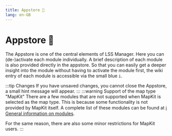 ```yaml
---
title: Appstore 🛒
lang: en-GB
---
```


# Appstore :shopping_cart:

The Appstore is one of the central elements of LSS Manager. Here you can (de-)activate each module individually. A brief description of each module is also provided directly in the appstore.
So that you can easily get a deeper insight into the module without having to activate the module first, the wiki entry of each module is accessible via the small blue `i`.

:::tip Changes
If you have unsaved changes, you cannot close the Appstore, a small hint message will appear.
:::
:::warning Support of the map type "MapKit"
There are a few modules that are not supported when MapKit is selected as the map type. This is because some functionality is not provided by MapKit itself. A complete list of these modules can be found at [ℹ️ General information on modules](apps.md).

For the same reason, there are also some minor restrictions for MapKit users.
:::
